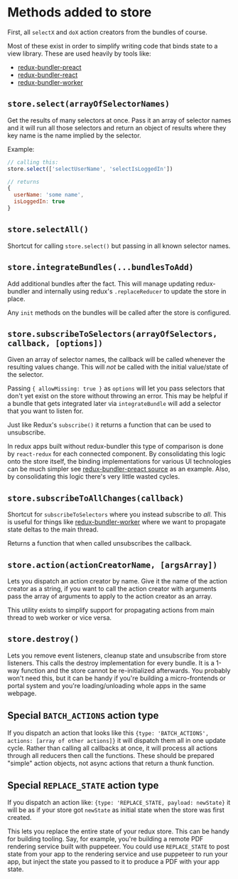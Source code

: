 # Methods added to store

First, all `selectX` and `doX` action creators from the bundles of course.

Most of these exist in order to simplify writing code that binds state to a view library. These are used heavily by tools like:

- [redux-bundler-preact](https://github.com/HenrikJoreteg/redux-bundler-preact)
- [redux-bundler-react](https://github.com/HenrikJoreteg/redux-bundler-react)
- [redux-bundler-worker](https://github.com/HenrikJoreteg/redux-bundler-worker)

## `store.select(arrayOfSelectorNames)`

Get the results of many selectors at once. Pass it an array of selector names and it will run all those selectors and return an object of results where they key name is the name implied by the selector.

Example:

```js
// calling this:
store.select(['selectUserName', 'selectIsLoggedIn'])

// returns
{
  userName: 'some name',
  isLoggedIn: true
}
```

## `store.selectAll()`

Shortcut for calling `store.select()` but passing in all known selector names.

## `store.integrateBundles(...bundlesToAdd)`

Add additional bundles after the fact. This will manage updating redux-bundler and internally using redux's `.replaceReducer` to update the store in place.

Any `init` methods on the bundles will be called after the store is configured.

## `store.subscribeToSelectors(arrayOfSelectors, callback, [options])`

Given an array of selector names, the callback will be called whenever the resulting values change. This will _not_ be called with the initial value/state of the selector.

Passing `{ allowMissing: true }` as `options` will let you pass selectors that don't yet exist on the store without throwing an error. This may be helpful if
a bundle that gets integrated later via `integrateBundle` will add a selector that you want to listen for.

Just like Redux's `subscribe()` it returns a function that can be used to unsubscribe.

In redux apps built without redux-bundler this type of comparison is done by `react-redux` for each connected component. By consolidating this logic onto the store itself, the binding implementations for various UI technologies can be much simpler see [redux-bundler-preact source](https://github.com/HenrikJoreteg/redux-bundler-preact/blob/master/src/index.js) as an example. Also, by consolidating this logic there's very little wasted cycles.

## `store.subscribeToAllChanges(callback)`

Shortcut for `subscribeToSelectors` where you instead subscribe to _all_. This is useful for things like [redux-bundler-worker](https://github.com/HenrikJoreteg/redux-bundler-worker) where we want to propagate state deltas to the main thread.

Returns a function that when called unsubscribes the callback.

## `store.action(actionCreatorName, [argsArray])`

Lets you dispatch an action creator by name. Give it the name of the action creator as a string, if you want to call the action creator with arguments pass the array of arguments to apply to the action creator as an array.

This utility exists to simplify support for propagating actions from main thread to web worker or vice versa.

## `store.destroy()`

Lets you remove event listeners, cleanup state and unsubscribe from store listeners. This calls the destroy implementation for every bundle. It is a 1-way function and the store cannot be re-initialized afterwards. You probably won't need this, but it can be handy if you're building a micro-frontends or portal system and you're loading/unloading whole apps in the same webpage.

## Special `BATCH_ACTIONS` action type

If you dispatch an action that looks like this `{type: 'BATCH_ACTIONS', actions: [array of other actions]}` it will dispatch them all in one update cycle. Rather than calling all callbacks at once, it will process all actions through all reducers then call the functions. These should be prepared "simple" action objects, not async actions that return a thunk function.

## Special `REPLACE_STATE` action type

If you dispatch an action like: `{type: 'REPLACE_STATE, payload: newState}` it will be as if your store got `newState` as initial state when the store was first created.

This lets you replace the entire state of your redux store. This can be handy for building tooling. Say, for example, you're building a remote PDF rendering service built with puppeteer. You could use `REPLACE_STATE` to post state from your app to the rendering service and use puppeteer to run your app, but inject the state you passed to it to produce a PDF with your app state.

